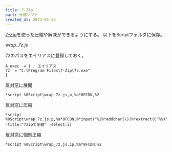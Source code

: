 ```yaml
---
title: 7-Zip
part: 外部ソフト
created_at: 2023-01-23
---
```

[7-Zip](https://sevenzip.osdn.jp)を使った圧縮や解凍ができるようにする。
以下をScriptフォルダに保存。

_wrap_7z.js_

<script src="https://gist.github.com/tukasa/744d0df04bc3a95a2fc13ddff910cbaa.js"></script>


7zのパスをエイリアスに登録しておく。

```text
A_exec	= {	; エイリアス
7z	= "C:\Program Files\7-Zip\7z.exe"
}
```

反対窓に展開

```text
*script %0Script\wrap_7z.js,u,%a*8FCDN,%2
```

反対窓に圧縮

```text
*script %0Script\wrap_7z.js,p,%a*8FCDN,%*input("%2%*addchar(\)|%*extract(C"%%X")|.zip" -title:"7zipで圧縮" -select:i)
```

反対窓に個別圧縮

```text
*script %0Script\wrap_7z.js,ip,%a*8FCDN,%2
```
